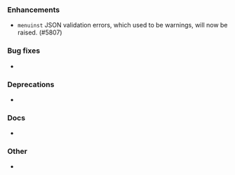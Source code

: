 ### Enhancements

* `menuinst` JSON validation errors, which used to be warnings, will now be raised. (#5807)

### Bug fixes

* <news item>

### Deprecations

* <news item>

### Docs

* <news item>

### Other

* <news item>
